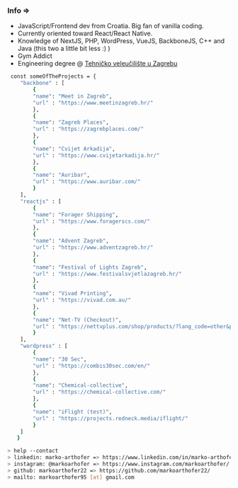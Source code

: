 

### Info =>
- JavaScript/Frontend dev from Croatia. Big fan of vanilla coding. 
- Currently oriented toward React/React Native.
- Knowledge of NextJS, PHP, WordPress, VueJS, BackboneJS, C++ and Java (this two a little bit less :) )
- Gym Addict 
- Engineering degree @ [Tehničko veleučilište u Zagrebu](www.tvz.hr)



````bash
 const someOfTheProjects = {
    "backbone" : [
        {
        "name": "Meet in Zagreb",
        "url" : "https://www.meetinzagreb.hr/" 
        },
        {
        "name": "Zagreb Places",
        "url" : "https://zagrebplaces.com/" 
        },
        {
        "name": "Cvijet Arkadija",
        "url" : "https://www.cvijetarkadija.hr/" 
        },
        {
        "name": "Auribar",
        "url" : "https://www.auribar.com/" 
        }
    ],
    "reactjs" : [
        {
        "name": "Forager Shipping",
        "url" : "https://www.foragerscs.com/" 
        },
        {
        "name": "Advent Zagreb",
        "url" : "https://www.adventzagreb.hr/" 
        },
        {
        "name": "Festival of Lights Zagreb",
        "url" : "https://www.festivalsvjetlazagreb.hr/" 
        },
        {
        "name": "Vivad Printing",
        "url" : "https://vivad.com.au/" 
        },
        {
        "name": "Net-TV (Checkout)",
        "url" : "https://nettvplus.com/shop/products/?lang_code=other&product_code=2" 
        }
    ],
    "wordpress" : [
        {
        "name": "30 Sec",
        "url" : "https://combis30sec.com/en/" 
        },
        {
        "name": "Chemical-collective",
        "url" : "https://chemical-collective.com/" 
        },
        {
        "name": "iFlight (test)",
        "url" : "https://projects.redneck.media/iflight/" 
        }
    ]
   }
````

````bash
> help --contact
> linkedin: marko-arthofer => https://www.linkedin.com/in/marko-arthofer-63565715b/
> instagram: @markoarhofer => https://www.instagram.com/markoarthofer/
> github: markoarthofer22 => https://github.com/markoarthofer22/
> mailto: markoarthofer95 [at] gmail.com
````

